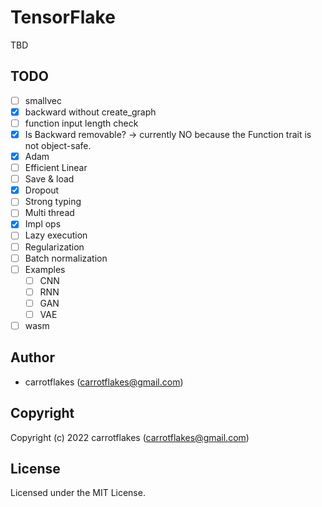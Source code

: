 # TensorFlake

TBD

## TODO

- [ ] smallvec
- [x] backward without create_graph
- [ ] function input length check
- [x] Is Backward removable? -> currently NO because the Function trait is not object-safe.
- [x] Adam
- [ ] Efficient Linear
- [ ] Save & load
- [x] Dropout
- [ ] Strong typing
- [ ] Multi thread
- [x] Impl ops
- [ ] Lazy execution
- [ ] Regularization
- [ ] Batch normalization
- [ ] Examples
  - [ ] CNN
  - [ ] RNN
  - [ ] GAN
  - [ ] VAE
- [ ] wasm

## Author

* carrotflakes (carrotflakes@gmail.com)

## Copyright

Copyright (c) 2022 carrotflakes (carrotflakes@gmail.com)

## License

Licensed under the MIT License.
